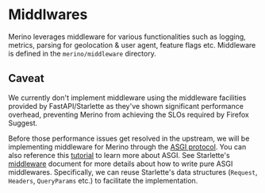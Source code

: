 # Middlwares

Merino leverages middleware for various functionalities such as logging, metrics,
parsing for geolocation & user agent, feature flags etc. Middleware is defined
in the `merino/middleware` directory.

## Caveat

We currently don't implement middleware using the middleware facilities provided
by FastAPI/Starlette as they've shown significant performance overhead, preventing
Merino from achieving the SLOs required by Firefox Suggest.

Before those performance issues get resolved in the upstream, we will be implementing
middleware for Merino through the [ASGI protocol][1]. You can also reference this
[tutorial][2] to learn more about ASGI. See Starlette's [middleware][3] document
for more details about how to write pure ASGI middlewares. Specifically, we can reuse
Starlette's data structures (`Request`, `Headers`, `QueryParams` etc.) to facilitate
the implementation.

[1]: https://asgi.readthedocs.io/en/latest/specs/www.html
[2]: https://florimond.dev/en/posts/2019/08/introduction-to-asgi-async-python-web/
[3]: https://www.starlette.io/middleware/
